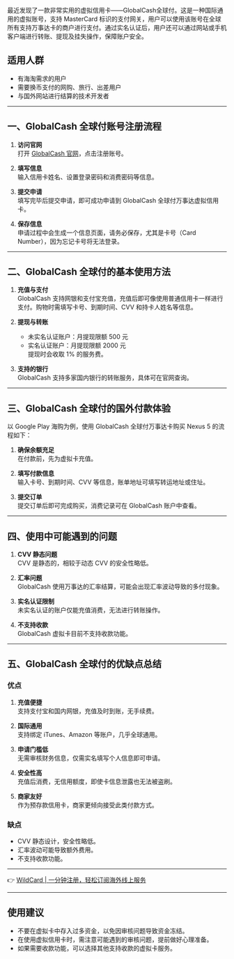 最近发现了一款非常实用的虚拟信用卡——GlobalCash全球付。这是一种国际通用的虚拟账号，支持 MasterCard 标识的支付网关，用户可以使用该账号在全球所有支持万事达卡的商户进行支付。通过实名认证后，用户还可以通过网站或手机客户端进行转账、提现及挂失操作，保障账户安全。

## 适用人群

- 有海淘需求的用户
- 需要换币支付的网购、旅行、出差用户
- 与国外网站进行结算的技术开发者

---

## 一、GlobalCash 全球付账号注册流程

1. **访问官网**  
   打开 [GlobalCash 官网](https://bit.ly/bewildcard)，点击注册账号。

2. **填写信息**  
   输入信用卡姓名、设置登录密码和消费密码等信息。

3. **提交申请**  
   填写完毕后提交申请，即可成功申请到 GlobalCash 全球付万事达虚拟信用卡。

4. **保存信息**  
   申请过程中会生成一个信息页面，请务必保存，尤其是卡号（Card Number），因为忘记卡号将无法登录。

---

## 二、GlobalCash 全球付的基本使用方法

1. **充值与支付**  
   GlobalCash 支持网银和支付宝充值，充值后即可像使用普通信用卡一样进行支付。购物时需填写卡号、到期时间、CVV 和持卡人姓名等信息。

2. **提现与转账**  
   - 未实名认证账户：月提现限额 500 元  
   - 实名认证账户：月提现限额 2000 元  
   提现时会收取 1% 的服务费。

3. **支持的银行**  
   GlobalCash 支持多家国内银行的转账服务，具体可在官网查询。

---

## 三、GlobalCash 全球付的国外付款体验

以 Google Play 海购为例，使用 GlobalCash 全球付万事达卡购买 Nexus 5 的流程如下：

1. **确保余额充足**  
   在付款前，先为虚拟卡充值。

2. **填写付款信息**  
   输入卡号、到期时间、CVV 等信息，账单地址可填写转运地址或住址。

3. **提交订单**  
   提交订单后即可完成购买，消费记录可在 GlobalCash 账户中查看。

---

## 四、使用中可能遇到的问题

1. **CVV 静态问题**  
   CVV 是静态的，相较于动态 CVV 的安全性略低。

2. **汇率问题**  
   GlobalCash 使用万事达的汇率结算，可能会出现汇率波动导致的多付现象。

3. **实名认证限制**  
   未实名认证的账户仅能充值消费，无法进行转账操作。

4. **不支持收款**  
   GlobalCash 虚拟卡目前不支持收款功能。

---

## 五、GlobalCash 全球付的优缺点总结

### 优点

1. **充值便捷**  
   支持支付宝和国内网银，充值及时到账，无手续费。

2. **国际通用**  
   支持绑定 iTunes、Amazon 等账户，几乎全球通用。

3. **申请门槛低**  
   无需审核财务信息，仅需实名填写个人信息即可申请。

4. **安全性高**  
   充值后消费，无信用额度，即使卡信息泄露也无法被盗刷。

5. **商家友好**  
   作为预存款信用卡，商家更倾向接受此类付款方式。

### 缺点

- CVV 静态设计，安全性略低。
- 汇率波动可能导致额外费用。
- 不支持收款功能。

---

👉 [WildCard | 一分钟注册，轻松订阅海外线上服务](https://bit.ly/bewildcard)

---

## 使用建议

- 不要在虚拟卡中存入过多资金，以免因审核问题导致资金冻结。
- 在使用虚拟信用卡时，需注意可能遇到的审核问题，提前做好心理准备。
- 如果需要收款功能，可以选择其他支持收款的虚拟卡服务。